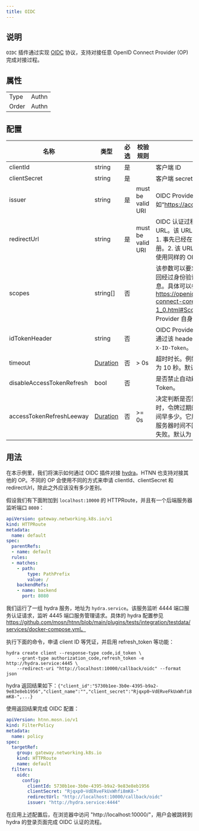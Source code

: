 ```yaml
---
title: OIDC
---
```


## 说明

`OIDC` 插件通过实现 [OIDC](https://openid.net/developers/how-connect-works/) 协议，支持对接任意 OpenID Connect Provider (OP) 完成对接过程。

## 属性

|       |         |
|-------|---------|
| Type  | Authn   |
| Order | Authn   |

## 配置

| 名称                      | 类型                                        | 必选 | 校验规则          | 说明                                                                                                                                                    |
|---------------------------|---------------------------------------------|------|-------------------|---------------------------------------------------------------------------------------------------------------------------------------------------------|
| clientId                  | string                                      | 是   |                   | 客户端 ID                                                                                                                                               |
| clientSecret              | string                                      | 是   |                   | 客户端 secret                                                                                                                                           |
| issuer                    | string                                      | 是   | must be valid URI | OIDC Provider 的 URI，如“https://accounts.google.com”                                                                                                  |
| redirectUrl               | string                                      | 是   | must be valid URI | OIDC 认证过程中重定向用户的 URL。该 URL 需要满足两个条件：1. 事先已经在 OIDC Provider 中注册。2. 该 URL 和用户访问的 URL 使用同样的 OIDC 插件配置。   |
| scopes                    | string[]                                    | 否   |                   | 该参数可以要求 OIDC Provider 返回经过身份验证的用户的更多信息。具体可以参考 https://openid.net/specs/openid-connect-core-1_0.html#ScopeClaims 和所用的 Provider 自身的文档。 |
| idTokenHeader             | string                                      | 否   |                   | OIDC Provider 返回的 ID Token 将通过该 header 传给上游。默认为 `X-ID-Token`。                                                                            |
| timeout                   | [Duration](../type.md#duration)             | 否   | > 0s              | 超时时长。例如，`10s` 表示超时时间为 10 秒。默认值为 3s。                                                                                              |
| disableAccessTokenRefresh | bool                                        | 否   |                   | 是否禁止自动刷新 Access Token。                                                                                                                        |
| accessTokenRefreshLeeway  | [Duration](../type.md#duration)             | 否   | >= 0s             | 决定判断是否需要刷新过期令牌时，令牌过期的时间比实际过期时间早多少。它用于避免因客户端与服务器时间不匹配而导致自动刷新失败。默认为 10 秒。           |

## 用法

在本示例里，我们将演示如何通过 OIDC 插件对接 [hydra](https://github.com/ory/hydra)。HTNN 也支持对接其他的 OP。不同的 OP 会使用不同的方式来申请 clientId、clientSecret 和 redirectUrl，除此之外应该没有多少差别。

假设我们有下面附加到 `localhost:10000` 的 HTTPRoute，并且有一个后端服务器监听端口 `8080`：

```yaml
apiVersion: gateway.networking.k8s.io/v1
kind: HTTPRoute
metadata:
  name: default
spec:
  parentRefs:
  - name: default
  rules:
  - matches:
    - path:
        type: PathPrefix
        value: /
    backendRefs:
    - name: backend
      port: 8080
```

我们运行了一组 hydra 服务，地址为 `hydra.service`。该服务监听 4444 端口服务认证请求，监听 4445 端口服务管理请求。具体的 hydra 配置参见 https://github.com/mosn/htnn/blob/main/plugins/tests/integration/testdata/services/docker-compose.yml。

执行下面的命令，申请 client ID 等凭证，并启用 refresh_token 等功能：

```shell
hydra create client --response-type code,id_token \
    --grant-type authorization_code,refresh_token -e http://hydra.service:4445 \
    --redirect-uri "http://localhost:10000/callback/oidc" --format json
```

hydra 返回结果如下：`{"client_id":"5730b1ee-3b0e-4395-b9a2-9e83e8eb1956","client_name":"","client_secret":"Rjqxp0~VdERveFkUxWhfi8mK8-",...}`

使用返回结果完成 OIDC 配置：

```yaml
apiVersion: htnn.mosn.io/v1
kind: FilterPolicy
metadata:
  name: policy
spec:
  targetRef:
    group: gateway.networking.k8s.io
    kind: HTTPRoute
    name: default
  filters:
    oidc:
      config:
        clientId: 5730b1ee-3b0e-4395-b9a2-9e83e8eb1956
        clientSecret: "Rjqxp0~VdERveFkUxWhfi8mK8-"
        redirectUrl: "http://localhost:10000/callback/oidc"
        issuer: "http://hydra.service:4444"
```

在应用上述配置后，在浏览器中访问 "http://localhost:10000/"，用户会被跳转到 hydra 的登录页面完成 OIDC 认证的流程。
